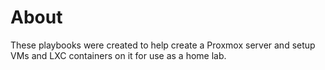 # About

These playbooks were created to help create a Proxmox server and setup
VMs and LXC containers on it for use as a home lab.
